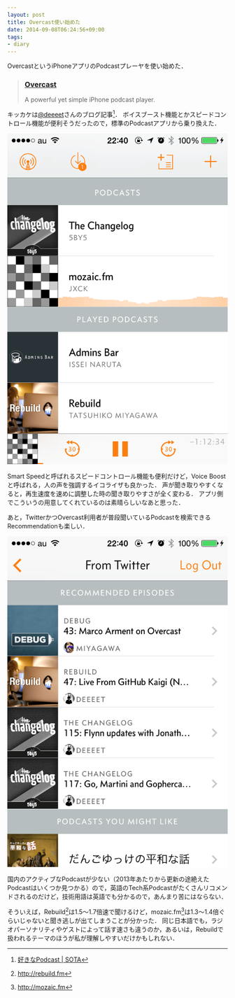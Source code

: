 ```yaml
---
layout: post
title: Overcast使い始めた
date: 2014-09-08T06:24:56+09:00
tags:
- diary
---
```

OvercastというiPhoneアプリのPodcastプレーヤを使い始めた．

> ### [Overcast](https://overcast.fm/)
> 
> A powerful yet simple iPhone podcast player.

キッカケは[@deeeet](https://twitter.com/deeeet)さんのブログ記事[^1]．
ボイスブースト機能とかスピードコントロール機能が便利そうだったので，標準のPodcastアプリから乗り換えた．

![top](/images/2014/09/07/overcast1.png)

Smart Speedと呼ばれるスピードコントロール機能も便利だけど，Voice Boostと呼ばれる，人の声を強調するイコライザも良かった．
声が聞き取りやすくなると，再生速度を速めに調整した時の聞き取りやすさが全く変わる．
アプリ側でこういうの用意してくれているのは素晴らしいなあと思った．

あと，TwitterかつOvercast利用者が普段聞いているPodcastを検索できるRecommendationも楽しい．

![recommendations from twitter](/images/2014/09/07/overcast2.png)

国内のアクティブなPodcastが少ない（2013年あたりから更新の途絶えたPodcastはいくつか見つかる）ので，英語のTech系Podcastがたくさんリコメンドされるのだけど，技術用語は英語でも分かるので，あんまり苦にはならない．

そういえば，Rebuild[^2]は1.5〜1.7倍速で聞けるけど，mozaic.fm[^3]は1.3〜1.4倍ぐらいじゃないと聞き逃しが出てしまうことが分かった．
同じ日本語でも，ラジオパーソナリティやゲストによって話す速さも違うのか，あるいは，Rebuildで扱われるテーマのほうが私が理解しやすいだけかもしれない．

[^1]: [好きなPodcast | SOTA](http://deeeet.com/writing/2014/08/06/podcast-2014/)
[^2]: http://rebuild.fm
[^3]: http://mozaic.fm
